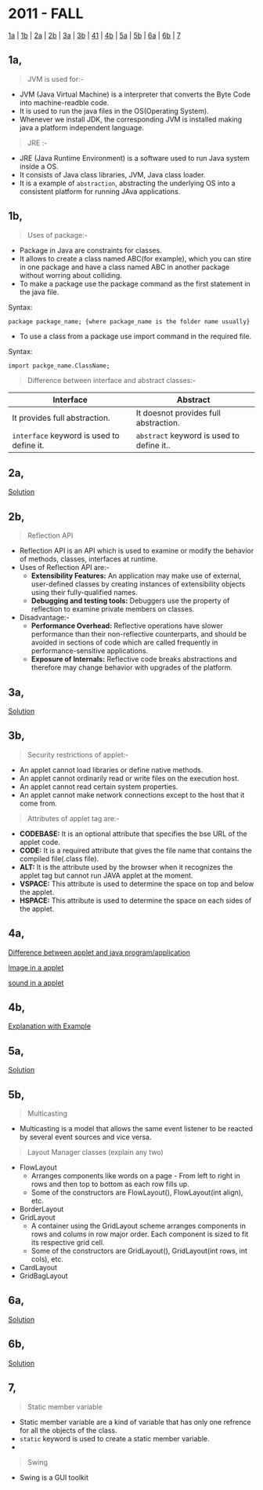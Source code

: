 # 2011 - FALL

[1a](#1a) | [1b](#1b) | [2a](#2a) | [2b](#2b) | [3a](#3a) | [3b](#3b) | [41](#41) | [4b](#4b) | [5a](#5a) | [5b](#5b) | [6a](#6a) | [6b](#6b) | [7](#7)

## 1a,

>JVM is used for:- 

- JVM (Java Virtual Machine) is a interpreter that converts the Byte Code into machine-readble code.
- It is used to run the java files in the OS(Operating System).
- Whenever we install JDK, the corresponding JVM is installed making java a platform independent language.

>JRE :-

- JRE (Java Runtime Environment) is a software used to run Java system inside a OS.
- It consists of Java class libraries, JVM, Java class loader.
- It is a example of `abstraction`, abstracting the underlying OS into a consistent platform for running JAva applications.

## 1b,

>Uses of package:-

- Package in Java are constraints for classes.
- It allows to create a class named ABC(for example), which you can stire in one package and have a class named ABC in another package without worring about colliding.
- To make a package use the package command as the first statement in the java file.

Syntax:

    package package_name; {where package_name is the folder name usually}

- To use a class from a package use import command in the required file.

Syntax:

    import packge_name.ClassName;

>Difference between interface and abstract classes:-

|**Interface**|**Abstract**|
|-------------|------------|
|It provides full abstraction.|It doesnot provides full abstraction.|
|`interface` keyword is used to define it.|`abstract` keyword is used to define it..|


## 2a,

[Solution]()

## 2b,

>Reflection API

- Reflection API is an API which is used to examine or modify the behavior of methods, classes, interfaces at runtime.
- Uses of Reflection API are:-
    - **Extensibility Features:** An application may make use of external, user-defined classes by creating instances of extensibility objects using their fully-qualified names.
    - **Debugging and testing tools:** Debuggers use the property of reflection to examine private members on classes.
- Disadvantage:-
    - **Performance Overhead:** Reflective operations have slower performance than their non-reflective counterparts, and should be avoided in sections of code which are called frequently in performance-sensitive applications.
    - **Exposure of Internals:** Reflective code breaks abstractions and therefore may change behavior with upgrades of the platform.

## 3a,

[Solution]()


## 3b,

>Security restrictions of applet:-

- An applet cannot load libraries or define native methods.
- An applet cannot ordinarily read or write files on the execution host.
- An applet cannot read certain system properties.
- An applet cannot make network connections except to the host that it come from.

>Attributes of applet tag are:-

- **CODEBASE:** It is an optional attribute that specifies the bse URL of the applet code.
- **CODE:** It is a required attribute that gives the file name that contains the compiled file(.class file).
- **ALT:** It is the attribute used by the browser when it recognizes the applet tag but cannot run JAVA applet at the moment.
- **VSPACE:** This attribute is used to determine the space on top and below the applet.
- **HSPACE:** This attribute is used to determine the space on each sides of the applet.

## 4a,

[Difference between applet and java program/application](https://github.com/Alson33/All_Code_Subject_Notes/blob/master/3rd-Semester/JAVA/Old_Questions/2018-spring#3b)

[Image in a applet]()

[sound in a applet](https://github.com/Alson33/All_Code_Subject_Notes/blob/master/3rd-Semester/JAVA/Old_Questions/2018-spring/AudioDemo.java)

## 4b,

[Explanation with Example]()

## 5a,

[Solution]()

## 5b,

>Multicasting

- Multicasting is a model that allows the same event listener to be reacted by several event sources and vice versa.

>Layout Manager classes (explain any two)

- FlowLayout
    - Arranges components like words on a page - From left to right in rows and then top to bottom as each row fills up.
    - Some of the constructors are FlowLayout(), FlowLayout(int align), etc.
- BorderLayout
- GridLayout
    - A container using the GridLayout scheme arranges components in rows and colums in row major order. Each component is sized to fit its respective grid cell.
    - Some of the constructors are GridLayout(), GridLayout(int rows, int cols), etc.
- CardLayout
- GridBagLayout

## 6a,

[Solution]()

## 6b,

[Solution]()

## 7,

>Static member variable

- Static member variable are a kind of variable that has only one refrence for all the objects of the class.
- `static` keyword is used to create a static member variable.
- 

>Swing

- Swing is a GUI toolkit